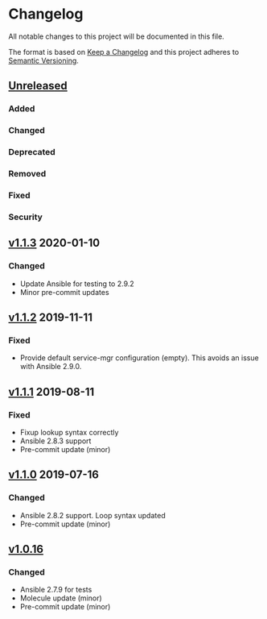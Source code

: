 # Changelog
All notable changes to this project will be documented in this file.

The format is based on [Keep a Changelog](http://keepachangelog.com/en/1.0.0/)
and this project adheres to [Semantic Versioning](http://semver.org/spec/v2.0.0.html).

## [Unreleased]
### Added
### Changed
### Deprecated
### Removed
### Fixed
### Security

## [v1.1.3] 2020-01-10
### Changed
- Update Ansible for testing to 2.9.2
- Minor pre-commit updates

## [v1.1.2] 2019-11-11
### Fixed
- Provide default service-mgr configuration (empty). This avoids an issue with Ansible 2.9.0.

## [v1.1.1] 2019-08-11
### Fixed
- Fixup lookup syntax correctly
- Ansible 2.8.3 support
- Pre-commit update (minor)

## [v1.1.0] 2019-07-16
### Changed
- Ansible 2.8.2 support. Loop syntax updated
- Pre-commit update (minor)

## [v1.0.16]
### Changed
- Ansible 2.7.9 for tests
- Molecule update (minor)
- Pre-commit update (minor)

[Unreleased]: https://github.com/olivierlacan/keep-a-changelog/compare/v1.1.3...HEAD
[v1.1.3]: https://github.com/bdellegrazie/ansible-role-prometheus_exporter/compare/v1.1.2...v1.1.3
[v1.1.2]: https://github.com/bdellegrazie/ansible-role-prometheus_exporter/compare/v1.1.1...v1.1.2
[v1.1.1]: https://github.com/bdellegrazie/ansible-role-prometheus_exporter/compare/v1.1.0...v1.1.1
[v1.1.0]: https://github.com/bdellegrazie/ansible-role-prometheus_exporter/compare/v1.0.16...v1.1.0
[v1.0.16]: https://github.com/bdellegrazie/ansible-role-prometheus_exporter/compare/v1.0.15...v1.0.16
[v1.0.15]: https://github.com/bdellegrazie/ansible-role-prometheus_exporter/compare/v1.0.14...v1.0.15
[v1.0.14]: https://github.com/bdellegrazie/ansible-role-prometheus_exporter/compare/v1.0.13...v1.0.14
[v1.0.13]: https://github.com/bdellegrazie/ansible-role-prometheus_exporter/compare/v1.0.12...v1.0.13
[v1.0.12]: https://github.com/bdellegrazie/ansible-role-prometheus_exporter/compare/v1.0.11...v1.0.12
[v1.0.10]: https://github.com/bdellegrazie/ansible-role-prometheus_exporter/compare/v1.0.9...v1.0.10
[v1.0.9]: https://github.com/bdellegrazie/ansible-role-prometheus_exporter/compare/v1.0.8...v1.0.9
[v1.0.8]: https://github.com/bdellegrazie/ansible-role-prometheus_exporter/compare/v1.0.7...v1.0.8
[v1.0.7]: https://github.com/bdellegrazie/ansible-role-prometheus_exporter/compare/v1.0.6...v1.0.7
[v1.0.6]: https://github.com/bdellegrazie/ansible-role-prometheus_exporter/compare/v1.0.5...v1.0.6
[v1.0.5]: https://github.com/bdellegrazie/ansible-role-prometheus_exporter/compare/v1.0.4...v1.0.5
[v1.0.4]: https://github.com/bdellegrazie/ansible-role-prometheus_exporter/compare/v1.0.3...v1.0.4
[v1.0.3]: https://github.com/bdellegrazie/ansible-role-prometheus_exporter/compare/v1.0.2...v1.0.3
[v1.0.2]: https://github.com/bdellegrazie/ansible-role-prometheus_exporter/compare/v1.0.1...v1.0.2
[v1.0.1]: https://github.com/bdellegrazie/ansible-role-prometheus_exporter/compare/v1.0.0...v1.0.1
